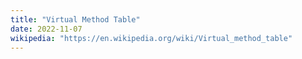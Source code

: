 ```yaml
---
title: "Virtual Method Table"
date: 2022-11-07
wikipedia: "https://en.wikipedia.org/wiki/Virtual_method_table"
---
```

